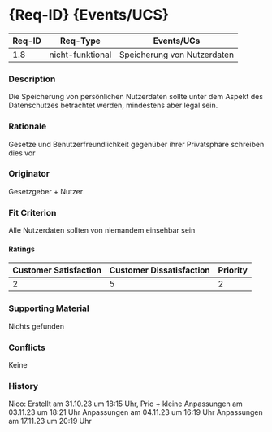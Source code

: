 # {Req-ID} {Events/UCS}

| Req-ID | Req-Type | Events/UCs |
|--------|----------|------------|
| 1.8    | nicht-funktional | Speicherung von Nutzerdaten |

### Description
Die Speicherung von persönlichen Nutzerdaten sollte unter dem Aspekt des Datenschutzes betrachtet werden, mindestens aber legal sein.

### Rationale
Gesetze und Benutzerfreundlichkeit gegenüber ihrer Privatsphäre schreiben dies vor

### Originator
Gesetzgeber + Nutzer

### Fit Criterion
Alle Nutzerdaten sollten von niemandem einsehbar sein

#### Ratings
| Customer Satisfaction | Customer Dissatisfaction | Priority |
|-----------------------|--------------------------|----------|
| 2                     | 5                        | 2        |

### Supporting Material
Nichts gefunden

### Conflicts
Keine

### History
Nico:
Erstellt am 31.10.23 um 18:15 Uhr,
Prio + kleine Anpassungen am 03.11.23 um 18:21 Uhr
Anpassungen am 04.11.23 um 16:19 Uhr
Anpassungen am 17.11.23 um 20:19 Uhr

